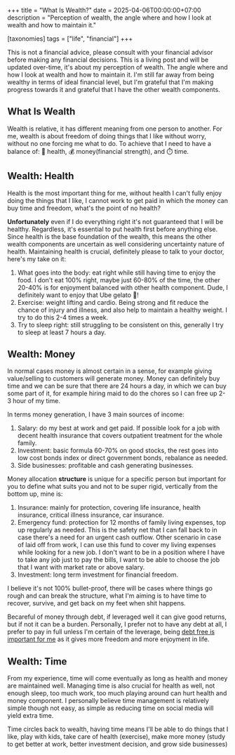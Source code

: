 +++
title = "What Is Wealth?"
date = 2025-04-06T00:00:00+07:00
description = "Perception of wealth, the angle where and how I look at wealth and how to maintain it."

[taxonomies]
tags = ["life", "financial"]
+++

This is not a financial advice, please consult with your financial advisor before making any financial decisions.
This is a living post and will be updated over-time, it's about my perception of wealth. The angle where and how I look at wealth and how to maintain it. I'm still far away from being wealthy in terms of ideal financial level, but I'm grateful that I'm making progress towards it and grateful that I have the other wealth components.


## What Is Wealth
Wealth is relative, it has different meaning from one person to another.
For me, wealth is about freedom of doing things that I like without worry, without no one forcing me what to do. To achieve that I need to have a balance of: 💪 health, 💰 money(financial strength), and ⏱️  time.


## Wealth: Health
Health is the most important thing for me, without health I can't fully enjoy doing the things that I like,
I cannot work to get paid in which the money can buy time and freedom, what's the point of no health?

**Unfortunately** even if I do everything right it's not guaranteed that I will be healthy. Regardless, it's essential to put health first before anything else. Since health is the base foundation of the wealth, this means the other wealth components are uncertain as well considering uncertainty nature of health. Maintaining health is crucial, definitely please to talk to your doctor, here's my take on it:
1. What goes into the body: eat right while still having time to enjoy the food. I don't eat 100% right, maybe just 60-80% of the time, the other 20-40% is for enjoyment balanced with other health component. Dude, I definitely want to enjoy that Ube gelato 🍨!
2. Exercise: weight lifting and cardio. Being strong and fit reduce the chance of injury and illness, and also help to maintain a healthy weight. I try to do this 2-4 times a week.
3. Try to sleep right: still struggling to be consistent on this, generally I try to sleep at least 7 hours a day.


## Wealth: Money
In normal cases money is almost certain in a sense, for example giving value/selling to customers will generate money.
Money can definitely buy time and we can be sure that there are 24 hours a day, in which we can buy some part of it, for example hiring maid to do the chores so I can free up 2-3 hour of my time.

In terms money generation, I have 3 main sources of income:
1. Salary: do my best at work and get paid. If possible look for a job with decent health insurance that covers outpatient treatment for the whole family.
2. Investment: basic formula 60-70% on good stocks, the rest goes into low cost bonds index or direct government bonds, rebalance as needed.
3. Side businesses: profitable and cash generating businesses.


Money allocation **structure** is unique for a specific person but important for you to define what suits you and not to be super rigid, vertically from the bottom up, mine is:
1. Insurance: mainly for protection, covering life insurance, health insurance, critical illness insurance, car insurance.
2. Emergency fund: protection for 12 months of family living expenses, top up regularly as needed. This is the safety net that I can fall back to in case there's a need for an urgent cash outflow. Other scenario in case of laid off from work, I can use this fund to cover my living expenses while looking for a new job. I don't want to be in a position where I have to take any job just to pay the bills, I want to be able to choose the job that I want with market rate or above salary.
3. Investment: long term investment for financial freedom.

I believe it's not 100% bullet-proof, there will be cases where things go rough and can break the structure, what I'm aiming is to have time to recover, survive, and get back on my feet when shit happens.

Becareful of money through debt, if leveraged well it can give good returns, but if not it can be a burden. Personally, I prefer not to have any debt at all, I prefer to pay in full unless I'm certain of the leverage, being [debt free is important for me](/posts/life/debt-free-is-it-worth-it) as it gives more freedom and more enjoyment in life.


## Wealth: Time
From my experience, time will come eventually as long as health and money are maintained well. Managing time is also crucial for health as well, not enough sleep, too much work, too much playing around can hurt health and money component.
I personally believe time management is relatively simple though not easy, as simple as reducing time on social media will yield extra time.

Time circles back to wealth, having time means I'll be able to do things that I like, play with kids, take care of health (exercise), make more money (study to get better at work, better investment decision, and grow side businesses)
